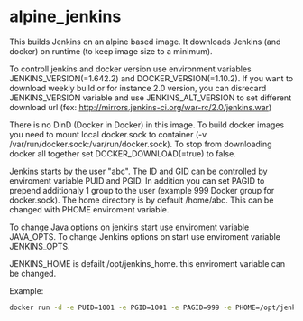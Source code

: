 # alpine_jenkins

This builds Jenkins on an alpine based image.
It downloads Jenkins (and docker) on runtime (to keep image size to a minimum).

To controll jenkins and docker version use environment variables JENKINS_VERSION(=1.642.2) and DOCKER_VERSION(=1.10.2).
If you want to download weekly build or for instance 2.0 version, you can disrecard JENKINS_VERSION variable and use JENKINS_ALT_VERSION to set different download url (fex: http://mirrors.jenkins-ci.org/war-rc/2.0/jenkins.war)

There is no DinD (Docker in Docker) in this image. To build docker images you need to mount local docker.sock to container (-v /var/run/docker.sock:/var/run/docker.sock). To stop from downloading docker all together set DOCKER_DOWNLOAD(=true) to false.

Jenkins starts by the user "abc". The ID and GID can be controlled by enviroment variable PUID and PGID. In addition you can set PAGID to prepend additionaly 1 group to the user (example 999 Docker group for docker.sock). The home directory is by default /home/abc. This can be changed with PHOME enviroment variable.

To change Java options on jenkins start use enviroment variable JAVA_OPTS.
To change Jenkins options on start use enviroment variable JENKINS_OPTS.

JENKINS_HOME is defailt /opt/jenkins_home. this enviroment variable can be changed.

Example:
```bash
docker run -d -e PUID=1001 -e PGID=1001 -e PAGID=999 -e PHOME=/opt/jenkins_home -e JENKINS_VERSION=1.642.4 -e DOCKER_VERSION=1.10.3 -e "JAVA_OPTS=-Xmx2048m -Duser.timezone=Europe/Oslo" -e "JENKINS_OPTS=--spdy --httpListenAddress=0.0.0.0 --httpPort=8080 -Djava.awt.headless=true" bateau/alpine_jenkins:latest
```
